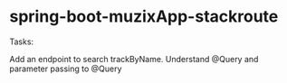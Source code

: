 # spring-boot-muzixApp-stackroute

Tasks:

Add an endpoint to search trackByName. Understand @Query and parameter passing to @Query
